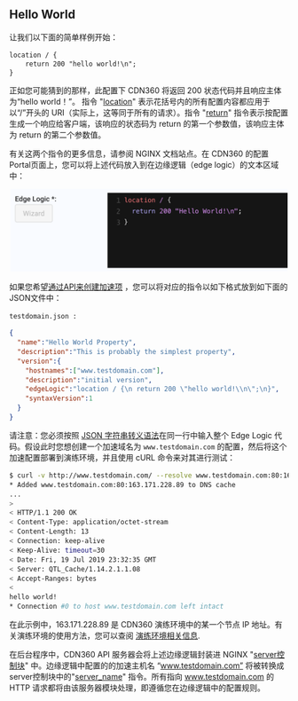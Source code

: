 ## Hello World

让我们以下面的简单样例开始：

```nginx
location / {
    return 200 "hello world!\n";
}
```
正如您可能猜到的那样，此配置下 CDN360 将返回 200 状态代码并且响应主体为“hello world！”。 指令 "[location](http://nginx.org/en/docs/http/ngx_http_core_module.html#location)" 表示花括号内的所有配置内容都应用于以“/”开头的 URI（实际上，这等同于所有的请求）。指令 "[return](http://nginx.org/en/docs/http/ngx_http_rewrite_module.html#return)" 指令表示按配置生成一个响应给客户端，该响应的状态码为 return 的第一个参数值，该响应主体为 return 的第二个参数值。

有关这两个指令的更多信息，请参阅 NGINX 文档站点。在 CDN360 的配置Portal页面上，您可以将上述代码放入到在边缘逻辑（edge logic）的文本区域中：

<p align=center><img src="/docs/resources/images/edge-logic/helloworld.png" alt="hello world" width="500"></p>

如果您希望[通过API来创建加速项](</apidocs#operation/createProperty>) ，您可以将对应的指令以如下格式放到如下面的JSON文件中：

```testdomain.json :```
```json
{
  "name":"Hello World Property",
  "description":"This is probably the simplest property",
  "version":{
    "hostnames":["www.testdomain.com"],
    "description":"initial version",
    "edgeLogic":"location / {\n return 200 \"hello world!\\n\";\n}",
    "syntaxVersion":1
  }
} 
```

请注意：您必须按照 [JSON 字符串转义语法](https://www.freeformatter.com/json-escape.html)在同一行中输入整个 Edge Logic 代码。假设此时您想创建一个加速域名为 `www.testdomain.com` 的配置，然后将这个加速配置部署到演练环境，并且使用 cURL 命令来对其进行测试：

```bash
$ curl -v http://www.testdomain.com/ --resolve www.testdomain.com:80:163.171.228.89
* Added www.testdomain.com:80:163.171.228.89 to DNS cache
...
> 
< HTTP/1.1 200 OK
< Content-Type: application/octet-stream
< Content-Length: 13
< Connection: keep-alive
< Keep-Alive: timeout=30
< Date: Fri, 19 Jul 2019 23:32:35 GMT
< Server: QTL_Cache/1.14.2.1.1.08
< Accept-Ranges: bytes
< 
hello world!
* Connection #0 to host www.testdomain.com left intact
```

在此示例中，163.171.228.89 是 CDN360 演练环境中的某一个节点 IP 地址。有关演练环境的使用方法，您可以查阅 [演练环境相关信息](</docs/edge-logic/staging-environment.md>). 

在后台程序中，CDN360 API 服务器会将上述边缘逻辑封装进 NGINX "[server控制块](http://nginx.org/en/docs/http/ngx_http_core_module.html#server)" 中。边缘逻辑中配置的的加速主机名 “www.testdomain.com” 将被转换成server控制块中的"[server_name](http://nginx.org/en/docs/http/ngx_http_core_module.html#server_name)" 指令。所有指向 www.testdomain.com 的 HTTP 请求都将由该服务器模块处理，即遵循您在边缘逻辑中的配置规则。
